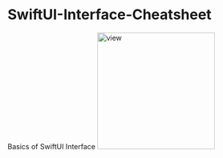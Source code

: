 # SwiftUI-Interface-Cheatsheet
Basics of SwiftUI Interface
<img width="234" alt="view" src="https://user-images.githubusercontent.com/18175710/154281305-7cb1743d-519b-4afe-9f31-5515a6325b16.png">
